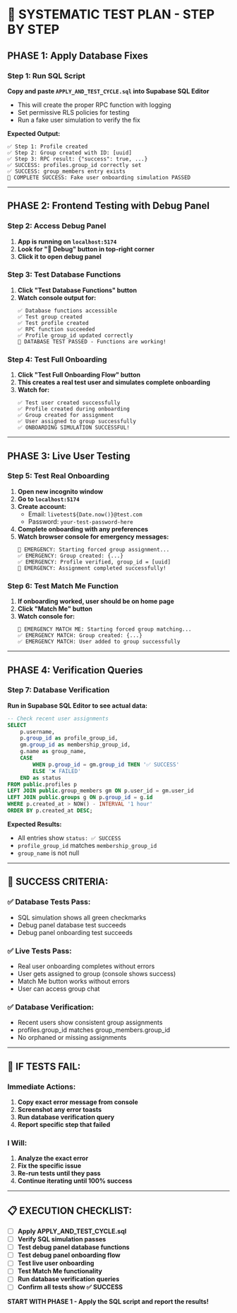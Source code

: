 # 🧪 **SYSTEMATIC TEST PLAN - STEP BY STEP**

## **PHASE 1: Apply Database Fixes**

### **Step 1: Run SQL Script**
**Copy and paste `APPLY_AND_TEST_CYCLE.sql` into Supabase SQL Editor**
- This will create the proper RPC function with logging
- Set permissive RLS policies for testing
- Run a fake user simulation to verify the fix

**Expected Output:**
```
✅ Step 1: Profile created
✅ Step 2: Group created with ID: [uuid]
✅ Step 3: RPC result: {"success": true, ...}
✅ SUCCESS: profiles.group_id correctly set
✅ SUCCESS: group_members entry exists
🎉 COMPLETE SUCCESS: Fake user onboarding simulation PASSED
```

---

## **PHASE 2: Frontend Testing with Debug Panel**

### **Step 2: Access Debug Panel**
1. **App is running on `localhost:5174`**
2. **Look for "🧪 Debug" button in top-right corner**
3. **Click it to open debug panel**

### **Step 3: Test Database Functions**
1. **Click "Test Database Functions" button**
2. **Watch console output for:**
   ```
   ✅ Database functions accessible
   ✅ Test group created
   ✅ Test profile created
   ✅ RPC function succeeded
   ✅ Profile group_id updated correctly
   🎉 DATABASE TEST PASSED - Functions are working!
   ```

### **Step 4: Test Full Onboarding**
1. **Click "Test Full Onboarding Flow" button**
2. **This creates a real test user and simulates complete onboarding**
3. **Watch for:**
   ```
   ✅ Test user created successfully
   ✅ Profile created during onboarding
   ✅ Group created for assignment
   ✅ User assigned to group successfully
   ✅ ONBOARDING SIMULATION SUCCESSFUL!
   ```

---

## **PHASE 3: Live User Testing**

### **Step 5: Test Real Onboarding**
1. **Open new incognito window**
2. **Go to `localhost:5174`**
3. **Create account:**
   - Email: `livetest${Date.now()}@test.com`
   - Password: `your-test-password-here`
4. **Complete onboarding with any preferences**
5. **Watch browser console for emergency messages:**
   ```
   🚨 EMERGENCY: Starting forced group assignment...
   ✅ EMERGENCY: Group created: {...}
   ✅ EMERGENCY: Profile verified, group_id = [uuid]
   🎉 EMERGENCY: Assignment completed successfully!
   ```

### **Step 6: Test Match Me Function**
1. **If onboarding worked, user should be on home page**
2. **Click "Match Me" button**
3. **Watch console for:**
   ```
   🚨 EMERGENCY MATCH ME: Starting forced group matching...
   ✅ EMERGENCY MATCH: Group created: {...}
   ✅ EMERGENCY MATCH: User added to group successfully
   ```

---

## **PHASE 4: Verification Queries**

### **Step 7: Database Verification**
**Run in Supabase SQL Editor to see actual data:**
```sql
-- Check recent user assignments
SELECT 
    p.username,
    p.group_id as profile_group_id,
    gm.group_id as membership_group_id,
    g.name as group_name,
    CASE 
        WHEN p.group_id = gm.group_id THEN '✅ SUCCESS'
        ELSE '❌ FAILED'
    END as status
FROM public.profiles p
LEFT JOIN public.group_members gm ON p.user_id = gm.user_id
LEFT JOIN public.groups g ON p.group_id = g.id
WHERE p.created_at > NOW() - INTERVAL '1 hour'
ORDER BY p.created_at DESC;
```

**Expected Results:**
- All entries show `status: ✅ SUCCESS`
- `profile_group_id` matches `membership_group_id`
- `group_name` is not null

---

## **🎯 SUCCESS CRITERIA:**

### **✅ Database Tests Pass:**
- SQL simulation shows all green checkmarks
- Debug panel database test succeeds
- Debug panel onboarding test succeeds

### **✅ Live Tests Pass:**
- Real user onboarding completes without errors
- User gets assigned to group (console shows success)
- Match Me button works without errors
- User can access group chat

### **✅ Database Verification:**
- Recent users show consistent group assignments
- profiles.group_id matches group_members.group_id
- No orphaned or missing assignments

---

## **🚨 IF TESTS FAIL:**

### **Immediate Actions:**
1. **Copy exact error message from console**
2. **Screenshot any error toasts**
3. **Run database verification query**
4. **Report specific step that failed**

### **I Will:**
1. **Analyze the exact error**
2. **Fix the specific issue**
3. **Re-run tests until they pass**
4. **Continue iterating until 100% success**

---

## **📋 EXECUTION CHECKLIST:**

- [ ] **Apply APPLY_AND_TEST_CYCLE.sql**
- [ ] **Verify SQL simulation passes**
- [ ] **Test debug panel database functions**
- [ ] **Test debug panel onboarding flow**
- [ ] **Test live user onboarding**
- [ ] **Test Match Me functionality**
- [ ] **Run database verification queries**
- [ ] **Confirm all tests show ✅ SUCCESS**

**START WITH PHASE 1 - Apply the SQL script and report the results!**